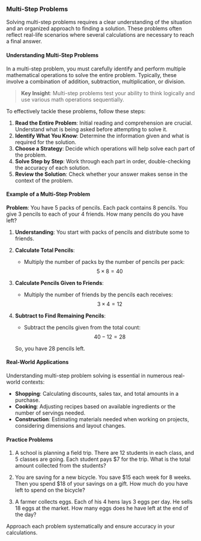 ### Multi-Step Problems

Solving multi-step problems requires a clear understanding of the situation and an organized approach to finding a solution. These problems often reflect real-life scenarios where several calculations are necessary to reach a final answer.

#### Understanding Multi-Step Problems

In a multi-step problem, you must carefully identify and perform multiple mathematical operations to solve the entire problem. Typically, these involve a combination of addition, subtraction, multiplication, or division. 

> **Key Insight**: Multi-step problems test your ability to think logically and use various math operations sequentially.

To effectively tackle these problems, follow these steps:

1. **Read the Entire Problem**: Initial reading and comprehension are crucial. Understand what is being asked before attempting to solve it.
2. **Identify What You Know**: Determine the information given and what is required for the solution.
3. **Choose a Strategy**: Decide which operations will help solve each part of the problem.
4. **Solve Step by Step**: Work through each part in order, double-checking the accuracy of each solution.
5. **Review the Solution**: Check whether your answer makes sense in the context of the problem.

#### Example of a Multi-Step Problem

**Problem**: You have 5 packs of pencils. Each pack contains 8 pencils. You give 3 pencils to each of your 4 friends. How many pencils do you have left?

1. **Understanding**: You start with packs of pencils and distribute some to friends.
2. **Calculate Total Pencils**:
   - Multiply the number of packs by the number of pencils per pack: 
   $$5 \times 8 = 40$$
3. **Calculate Pencils Given to Friends**:
   - Multiply the number of friends by the pencils each receives:
   $$3 \times 4 = 12$$
4. **Subtract to Find Remaining Pencils**:
   - Subtract the pencils given from the total count:
   $$40 - 12 = 28$$

   So, you have 28 pencils left.

#### Real-World Applications

Understanding multi-step problem solving is essential in numerous real-world contexts:
- **Shopping**: Calculating discounts, sales tax, and total amounts in a purchase.
- **Cooking**: Adjusting recipes based on available ingredients or the number of servings needed.
- **Construction**: Estimating materials needed when working on projects, considering dimensions and layout changes.

#### Practice Problems

1. A school is planning a field trip. There are 12 students in each class, and 5 classes are going. Each student pays $7 for the trip. What is the total amount collected from the students?

2. You are saving for a new bicycle. You save $15 each week for 8 weeks. Then you spend $18 of your savings on a gift. How much do you have left to spend on the bicycle?

3. A farmer collects eggs. Each of his 4 hens lays 3 eggs per day. He sells 18 eggs at the market. How many eggs does he have left at the end of the day?

Approach each problem systematically and ensure accuracy in your calculations.